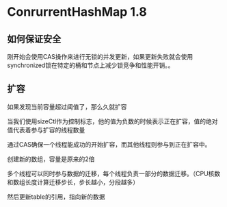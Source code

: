 # ConrurrentHashMap 1.8

## 如何保证安全

 刚开始会使用CAS操作来进行无锁的并发更新，如果更新失败就会使用synchronized锁在特定的桶和节点上减少锁竞争和性能开销。。

## 扩容

如果发现当前容量超过阈值了，那么久就扩容



当我们使用sizeCtl作为控制标志，他的值为负数的时候表示正在扩容，值的绝对值代表着参与扩容的线程数量

通过CAS确保一个线程能成功的开始扩容，而其他线程则参与到正在扩容中。



创建新的数组，容量是原来的2倍



多个线程可以同时参与数据的迁移，每个线程负责一部分的数据迁移。（CPU核数和数组长度计算迁移步长，步长越小，分段越多）



然后更新table的引用，指向新的数据
